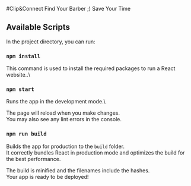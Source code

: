 #Clip&Connect
Find Your Barber ;) Save Your Time

## Available Scripts
In the project directory, you can run:

### `npm install`
This command is used to install the required packages to run a React website..\

### `npm start`
Runs the app in the development mode.\

The page will reload when you make changes.\
You may also see any lint errors in the console.


### `npm run build`
Builds the app for production to the `build` folder.\
It correctly bundles React in production mode and optimizes the build for the best performance.

The build is minified and the filenames include the hashes.\
Your app is ready to be deployed!
